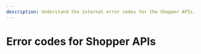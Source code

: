 ```yaml
---
description: Understand the internal error codes for the Shopper APIs.
---
```


# Error codes for Shopper APIs

